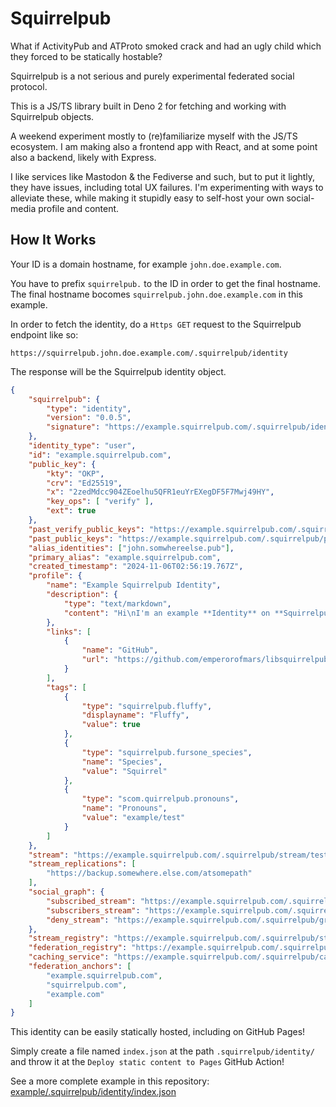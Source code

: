 
# Squirrelpub

What if ActivityPub and ATProto smoked crack and had an ugly child which they forced to be statically hostable? 

Squirrelpub is a not serious and purely experimental federated social protocol.

This is a JS/TS library built in Deno 2 for fetching and working with Squirrelpub objects.

A weekend experiment mostly to (re)familiarize myself with the JS/TS ecosystem. I am making also a frontend app with React, and at some point also a backend, likely with Express.

I like services like Mastodon & the Fediverse and such, but to put it lightly, they have issues, including total UX failures. I'm experimenting with ways to alleviate these, while making it stupidly easy to self-host your own social-media profile and content.

## How It Works
Your ID is a domain hostname, for example `john.doe.example.com`.

You have to prefix `squirrelpub.` to the ID in order to get the final hostname.\
The final hostname bocomes `squirrelpub.john.doe.example.com` in this example.

In order to fetch the identity, do a `Https GET` request to the Squirrelpub endpoint like so:
```
https://squirrelpub.john.doe.example.com/.squirrelpub/identity
```
The response will be the Squirrelpub identity object.
``` json
{
	"squirrelpub": {
		"type": "identity",
		"version": "0.0.5",
		"signature": "https://example.squirrelpub.com/.squirrelpub/identity.verify"
	},
	"identity_type": "user",
	"id": "example.squirrelpub.com",
	"public_key": {
		"kty": "OKP",
		"crv": "Ed25519",
		"x": "2zedMdcc904ZEoelhu5QFR1euYrEXegDF5F7Mwj49HY",
		"key_ops": [ "verify" ],
		"ext": true
	},
	"past_verify_public_keys": "https://example.squirrelpub.com/.squirrelpub/past_public_keys",
	"past_public_keys": "https://example.squirrelpub.com/.squirrelpub/past_public_keys",
	"alias_identities": ["john.somwhereelse.pub"],
	"primary_alias": "example.squirrelpub.com",
	"created_timestamp": "2024-11-06T02:56:19.767Z",
	"profile": {
		"name": "Example Squirrelpub Identity",
		"description": {
			"type": "text/markdown",
			"content": "Hi\nI'm an example **Identity** on **Squirrelpub**!"
		},
		"links": [
			{
				"name": "GitHub",
				"url": "https://github.com/emperorofmars/libsquirrelpub"
			}
		],
		"tags": [
			{
				"type": "squirrelpub.fluffy",
				"displayname": "Fluffy",
				"value": true
			},
			{
				"type": "squirrelpub.fursone_species",
				"name": "Species",
				"value": "Squirrel"
			},
			{
				"type": "scom.quirrelpub.pronouns",
				"name": "Pronouns",
				"value": "example/test"
			}
		]
	},
	"stream": "https://example.squirrelpub.com/.squirrelpub/stream/test",
	"stream_replications": [
		"https://backup.somewhere.else.com/atsomepath"
	],
	"social_graph": {
		"subscribed_stream": "https://example.squirrelpub.com/.squirrelpub/graph/subscribed",
		"subscribers_stream": "https://example.squirrelpub.com/.squirrelpub/graph/subscribers",
		"deny_stream": "https://example.squirrelpub.com/.squirrelpub/graph/deny"
	},
	"stream_registry": "https://example.squirrelpub.com/.squirrelpub/stream_registry",
	"federation_registry": "https://example.squirrelpub.com/.squirrelpub/federation_registry",
	"caching_service": "https://example.squirrelpub.com/.squirrelpub/cache_service",
	"federation_anchors": [
		"example.squirrelpub.com",
		"squirrelpub.com",
		"example.com"
	]
}
```

This identity can be easily statically hosted, including on GitHub Pages!

Simply create a file named `index.json` at the path `.squirrelpub/identity/` and throw it at the `Deploy static content to Pages` GitHub Action!

See a more complete example in this repository: [example/.squirrelpub/identity/index.json](./example/.squirrelpub/identity/index.json)

